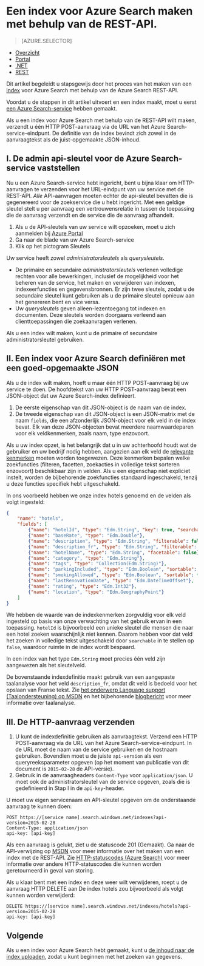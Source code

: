 <properties
    pageTitle="Een index voor Azure Search maken met behulp van de REST-API | Microsoft Azure | Gehoste service voor zoeken in de cloud"
    description="Een index in code maken met behulp van de Azure Search HTTP REST-API."
    services="search"
    documentationCenter=""
    authors="ashmaka"
    manager=""
    editor=""
    tags="azure-portal"/>

<tags
    ms.service="search"
    ms.devlang="rest-api"
    ms.workload="search"
    ms.topic="get-started-article"
    ms.tgt_pltfrm="na"
    ms.date="08/29/2016"
    ms.author="ashmaka"/>

# Een index voor Azure Search maken met behulp van de REST-API.
> [AZURE.SELECTOR]
- [Overzicht](search-what-is-an-index.md)
- [Portal](search-create-index-portal.md)
- [.NET](search-create-index-dotnet.md)
- [REST](search-create-index-rest-api.md)


Dit artikel begeleidt u stapsgewijs door het proces van het maken van een [index](https://msdn.microsoft.com/library/azure/dn798941.aspx) voor Azure Search met behulp van de Azure Search REST-API.

Voordat u de stappen in dit artikel uitvoert en een index maakt, moet u eerst [een Azure Search-service](search-create-service-portal.md) hebben gemaakt.

Als u een index voor Azure Search met behulp van de REST-API wilt maken, verzendt u één HTTP POST-aanvraag via de URL van het Azure Search-service-eindpunt. De definitie van de index bevindt zich zowel in de aanvraagtekst als de juist-opgemaakte JSON-inhoud.


## I. De admin api-sleutel voor de Azure Search-service vaststellen
Nu u een Azure Search-service hebt ingericht, bent u bijna klaar om HTTP-aanvragen te verzenden voor het URL-eindpunt van uw service met de REST-API. *Alle* API-aanvragen moeten echter de api-sleutel bevatten die is gegenereerd voor de zoekservice die u hebt ingericht. Met een geldige sleutel stelt u per aanvraag een vertrouwensrelatie in tussen de toepassing die de aanvraag verzendt en de service die de aanvraag afhandelt.

1. Als u de API-sleutels van uw service wilt opzoeken, moet u zich aanmelden bij [Azure Portal](https://portal.azure.com/)
2. Ga naar de blade van uw Azure Search-service
3. Klik op het pictogram Sleutels

Uw service heeft zowel *administratorsleutels* als *querysleutels*.

 - De primaire en secundaire *administratorsleutels* verlenen volledige rechten voor alle bewerkingen, inclusief de mogelijkheid voor het beheren van de service, het maken en verwijderen van indexen, indexeerfuncties en gegevensbronnen. Er zijn twee sleutels, zodat u de secundaire sleutel kunt gebruiken als u de primaire sleutel opnieuw aan het genereren bent en vice versa.
 - Uw *querysleutels* geven alleen-lezentoegang tot indexen en documenten. Deze sleutels worden doorgaans verleend aan clienttoepassingen die zoekaanvragen verlenen.

Als u een index wilt maken, kunt u de primaire of secundaire administratorsleutel gebruiken.

## II. Een index voor Azure Search definiëren met een goed-opgemaakte JSON
Als u de index wilt maken, hoeft u maar één HTTP POST-aanvraag bij uw service te doen. De hoofdtekst van uw HTTP POST-aanvraag bevat een JSON-object dat uw Azure Search-index definieert.

1. De eerste eigenschap van dit JSON-object is de naam van de index.
2. De tweede eigenschap van dit JSON-object is een JSON-matrix met de naam `fields`, die een afzonderlijk JSON-object voor elk veld in de index bevat. Elk van deze JSON-objecten bevat meerdere naamwaardeparen voor elk veldkenmerken, zoals naam, type enzovoort.

Als u uw index opzet, is het belangrijk dat u in uw achterhoofd houdt wat de gebruiker en uw bedrijf nodig hebben, aangezien aan elk veld de [relevante kenmerken](https://msdn.microsoft.com/library/azure/dn798941.aspx) moeten worden toegewezen. Deze kenmerken bepalen welke zoekfuncties (filteren, facetten, zoekacties in volledige tekst sorteren enzovoort) beschikbaar zijn in velden. Als u een eigenschap niet expliciet instelt, worden de bijbehorende zoekfuncties standaard ingeschakeld, tenzij u deze functies specifiek hebt uitgeschakeld.

In ons voorbeeld hebben we onze index hotels genoemd en de velden als volgt ingesteld:

```JSON
{
    "name": "hotels",  
    "fields": [
        {"name": "hotelId", "type": "Edm.String", "key": true, "searchable": false, "sortable": false, "facetable": false},
        {"name": "baseRate", "type": "Edm.Double"},
        {"name": "description", "type": "Edm.String", "filterable": false, "sortable": false, "facetable": false},
        {"name": "description_fr", "type": "Edm.String", "filterable": false, "sortable": false, "facetable": false, "analyzer": "fr.lucene"},
        {"name": "hotelName", "type": "Edm.String", "facetable": false},
        {"name": "category", "type": "Edm.String"},
        {"name": "tags", "type": "Collection(Edm.String)"},
        {"name": "parkingIncluded", "type": "Edm.Boolean", "sortable": false},
        {"name": "smokingAllowed", "type": "Edm.Boolean", "sortable": false},
        {"name": "lastRenovationDate", "type": "Edm.DateTimeOffset"},
        {"name": "rating", "type": "Edm.Int32"},
        {"name": "location", "type": "Edm.GeographyPoint"}
    ]
}
```

We hebben de waarde van de indexkenmerken zorgvuldig voor elk veld ingesteld op basis van onze verwachting van het gebruik ervan in een toepassing. `hotelId` is bijvoorbeeld een unieke sleutel die mensen die naar een hotel zoeken waarschijnlijk niet kennen. Daarom hebben voor dat veld het zoeken in volledige tekst uitgeschakeld door `searchable` in te stellen op `false`, waardoor ruimte in de index wordt bespaard.

In een index van het type `Edm.String` moet precies één veld zijn aangewezen als het sleutelveld.

De bovenstaande indexdefinitie maakt gebruik van een aangepaste taalanalyse voor het veld `description_fr`, omdat dit veld is bedoeld voor het opslaan van Franse tekst. Zie [het onderwerp Language support (Taalondersteuning) op MSDN](https://msdn.microsoft.com/library/azure/dn879793.aspx) en het bijbehorende [blogbericht](https://azure.microsoft.com/blog/language-support-in-azure-search/) voor meer informatie over taalanalyse.

## III. De HTTP-aanvraag verzenden
1. U kunt de indexdefinitie gebruiken als aanvraagtekst. Verzend een HTTP POST-aanvraag via de URL van het Azure Search-service-eindpunt. In de URL moet de naam van de service gebruiken en de hostnaam gebruiken. Bovendien moet u de juiste `api-version` als een queryreeksparameter opgeven (op het moment van publicatie van dit document is `2015-02-28` de API-versie).
2. Gebruik in de aanvraagheaders `Content-Type` voor `application/json`. U moet ook de administratorsleutel van de service opgeven, zoals die is gedefinieerd in Stap I in de `api-key`-header.


U moet uw eigen servicenaam en API-sleutel opgeven om de onderstaande aanvraag te kunnen doen:


    POST https://[service name].search.windows.net/indexes?api-version=2015-02-28
    Content-Type: application/json
    api-key: [api-key]


Als een aanvraag is gelukt, ziet u de statuscode 201 (Gemaakt). Ga naar de API-verwijzing op [MSDN](https://msdn.microsoft.com/library/azure/dn798941.aspx) voor meer informatie over het maken van een index met de REST-API. Zie [HTTP-statuscodes (Azure Search)](https://msdn.microsoft.com/library/azure/dn798925.aspx) voor meer informatie over andere HTTP-statuscodes die kunnen worden geretourneerd in geval van storing.

Als u klaar bent met een index en deze weer wilt verwijderen, roept u de aanvraag HTTP DELETE aan De index hotels zou bijvoorbeeld als volgt kunnen worden verwijderd:

    DELETE https://[service name].search.windows.net/indexes/hotels?api-version=2015-02-28
    api-key: [api-key]


## Volgende
Als u een index voor Azure Search hebt gemaakt, kunt u [de inhoud naar de index uploaden](search-what-is-data-import.md), zodat u kunt beginnen met het zoeken van gegevens.



<!--HONumber=ago16_HO5-->


